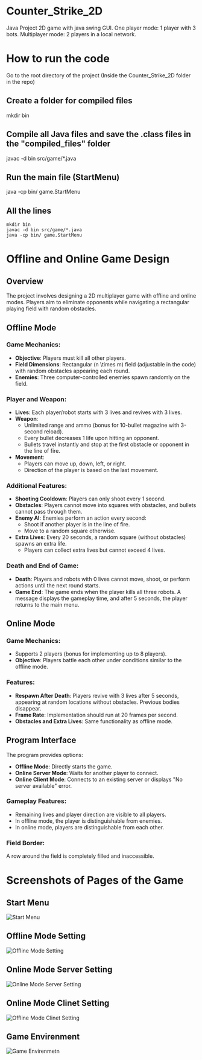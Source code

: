 # Counter_Strike_2D

Java Project
2D game with java swing GUI.
One player mode:
1 player with 3 bots.
Multiplayer mode:
2 players in a local network.

# How to run the code

Go to the root directory of the project (Inside the Counter_Strike_2D folder in the repo)

## Create a folder for compiled files

mkdir bin

## Compile all Java files and save the .class files in the "compiled_files" folder

javac -d bin src/game/\*.java

## Run the main file (StartMenu)

java -cp bin/ game.StartMenu

## All the lines

```
mkdir bin
javac -d bin src/game/*.java
java -cp bin/ game.StartMenu
```

# Offline and Online Game Design

## Overview

The project involves designing a 2D multiplayer game with offline and online modes. Players aim to eliminate opponents while navigating a rectangular playing field with random obstacles.

## Offline Mode

### Game Mechanics:

- **Objective**: Players must kill all other players.
- **Field Dimensions**: Rectangular \(n \times m\) field (adjustable in the code) with random obstacles appearing each round.
- **Enemies**: Three computer-controlled enemies spawn randomly on the field.

### Player and Weapon:

- **Lives**: Each player/robot starts with 3 lives and revives with 3 lives.
- **Weapon**:
  - Unlimited range and ammo (bonus for 10-bullet magazine with 3-second reload).
  - Every bullet decreases 1 life upon hitting an opponent.
  - Bullets travel instantly and stop at the first obstacle or opponent in the line of fire.
- **Movement**:
  - Players can move up, down, left, or right.
  - Direction of the player is based on the last movement.

### Additional Features:

- **Shooting Cooldown**: Players can only shoot every 1 second.
- **Obstacles**: Players cannot move into squares with obstacles, and bullets cannot pass through them.
- **Enemy AI**: Enemies perform an action every second:
  - Shoot if another player is in the line of fire.
  - Move to a random square otherwise.
- **Extra Lives**: Every 20 seconds, a random square (without obstacles) spawns an extra life.
  - Players can collect extra lives but cannot exceed 4 lives.

### Death and End of Game:

- **Death**: Players and robots with 0 lives cannot move, shoot, or perform actions until the next round starts.
- **Game End**: The game ends when the player kills all three robots. A message displays the gameplay time, and after 5 seconds, the player returns to the main menu.

## Online Mode

### Game Mechanics:

- Supports 2 players (bonus for implementing up to 8 players).
- **Objective**: Players battle each other under conditions similar to the offline mode.

### Features:

- **Respawn After Death**: Players revive with 3 lives after 5 seconds, appearing at random locations without obstacles. Previous bodies disappear.
- **Frame Rate**: Implementation should run at 20 frames per second.
- **Obstacles and Extra Lives**: Same functionality as offline mode.

## Program Interface

The program provides options:

- **Offline Mode**: Directly starts the game.
- **Online Server Mode**: Waits for another player to connect.
- **Online Client Mode**: Connects to an existing server or displays "No server available" error.

### Gameplay Features:

- Remaining lives and player direction are visible to all players.
- In offline mode, the player is distinguishable from enemies.
- In online mode, players are distinguishable from each other.

### Field Border:

A row around the field is completely filled and inaccessible.

# Screenshots of Pages of the Game

## Start Menu

![Start Menu](images/start_menu.png)

## Offline Mode Setting

![Offline Mode Setting](images/offline_setting.png)

## Online Mode Server Setting

![Online Mode Server Setting](images/online_server_setting.png)

## Online Mode Clinet Setting

![Offline Mode Clinet Setting](images/online_client_setting.png)

## Game Envirenment

![Game Envirenmetn](images/game_envirenment.png)
